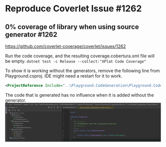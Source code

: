 # Reproduce Coverlet Issue #1262
## 0% coverage of library when using source generator #1262
https://github.com/coverlet-coverage/coverlet/issues/1262

Run the code coverage, and the resulting coverage.cobertura.xml file will be empty.
`dotnet test -c Release --collect:"XPlat Code Coverage"`

To show it is working without the generators, remove the following line from Playground.csproj. IDE might need a restart for it to work.
``` xml
<ProjectReference Include="..\Playground.CodeGeneration\Playground.CodeGeneration.csproj" OutputItemType="Analyzer" ReferenceOutputAssembly="false" />
```

The code that is generated has no influence when it is added without the generator.
![code-added-by-generator](code-added-by-generator.png)